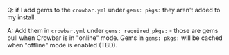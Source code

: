 Q: if I add gems to the `crowbar.yml` under `gems: pkgs:` they aren't added to my install.

A: Add them in `crowbar.yml` under `gems: required_pkgs:` - those are gems pull when Crowbar is in "online" mode.  Gems in `gems: pkgs:` will be cached when "offline" mode is enabled (TBD).
